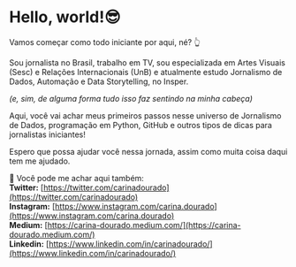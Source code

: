 # Hello, world!😎

Vamos começar como todo iniciante por aqui, né? 👆

Sou jornalista no Brasil, trabalho em TV, sou especializada em Artes Visuais (Sesc) e Relações Internacionais (UnB) e atualmente estudo Jornalismo de Dados, Automação e Data Storytelling, no Insper.

*(e, sim, de alguma forma tudo isso faz sentindo na minha cabeça)*

Aqui, você vai achar meus primeiros passos nesse universo de Jornalismo de Dados, programação em Python, GitHub e outros tipos de dicas para jornalistas iniciantes!

Espero que possa ajudar você nessa jornada, assim como muita coisa daqui tem me ajudado.


📌 Você pode me achar aqui também:<br />
     <b>Twitter:</b> [https://twitter.com/carinadourado](https://twitter.com/carinadourado)<br />
     <b>Instagram:</b> [https://www.instagram.com/carina.dourado](https://www.instagram.com/carina.dourado)<br />
     <b>Medium:</b> [https://carina-dourado.medium.com/](https://carina-dourado.medium.com/)<br />
     <b>Linkedin:</b> [https://www.linkedin.com/in/carinadourado/](https://www.linkedin.com/in/carinadourado/)<br />
